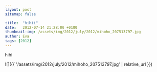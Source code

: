 ```yaml
---
layout: post
sitemap: false

title:  "hihii"
date:   2012-07-14 21:28:00 +0100
thumbnail-img: /assets/img/2012/july/2012/mihoho_207513797.jpg
author: Eva
tags: [2012]
---
```


hihi

![]({{ '/assets/img/2012/july/2012/mihoho_207513797.jpg'  | relative_url }})

